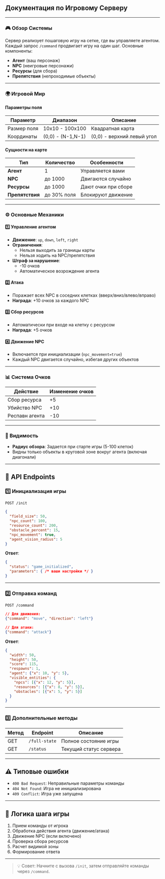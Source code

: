 ## Документация по Игровому Серверу

---

### 🎮 Обзор Системы
Сервер реализует пошаговую игру на сетке, где вы управляете агентом. Каждый запрос `/command` продвигает игру на один шаг. Основные компоненты:
- **Агент** (ваш персонаж)
- **NPC** (неигровые персонажи)
- **Ресурсы** (для сбора)
- **Препятствия** (непроходимые объекты)

---

### 🌍 Игровой Мир
#### Параметры поля
| Параметр       | Диапазон      | Описание                          |
|----------------|---------------|-----------------------------------|
| Размер поля    | 10x10 - 100x100 | Квадратная карта                |
| Координаты     | (0,0) - (N-1,N-1) | (0,0) - верхний левый угол      |

#### Сущности на карте
| Тип         | Количество | Особенности                     |
|-------------|------------|---------------------------------|
| **Агент**   | 1          | Управляется вами               |
| **NPC**     | до 1000    | Двигаются случайно             |
| **Ресурсы** | до 1000    | Дают очки при сборе            |
| **Препятствия** | до 30% поля | Блокируют движение            |

---

### ⚙️ Основные Механики
#### 1️⃣ Управление агентом
- **Движение**: `up`, `down`, `left`, `right`
- **Ограничения**:
  - Нельзя выходить за границы карты
  - Нельзя ходить на NPC/препятствия
- **Штраф за нарушение**: 
  - -10 очков 
  - Автоматическое возрождение агента

#### 2️⃣ Атака
- Поражает всех NPC в соседних клетках (вверх/вниз/влево/вправо)
- **Награда**: +10 очков за каждого NPC

#### 3️⃣ Сбор ресурсов
- Автоматически при входе на клетку с ресурсом
- **Награда**: +5 очков

#### 4️⃣ Движение NPC
- Включается при инициализации (`npc_movement=true`)
- Каждый NPC двигается случайно, избегая других объектов

---

### 📊 Система Очков
| Действие          | Изменение очков |
|-------------------|-----------------|
| Сбор ресурса      | +5              |
| Убийство NPC      | +10             |
| Респавн агента    | -10             |

---

### 👀 Видимость
- **Радиус обзора**: Задается при старте игры (5-100 клеток)
- Видны только объекты в круговой зоне вокруг агента (включая диагонали)

---

## 📡 API Endpoints

### 1️⃣ Инициализация игры
`POST /init`
```json
{
  "field_size": 50,
  "npc_count": 100,
  "resource_count": 200,
  "obstacle_percent": 15,
  "npc_movement": true,
  "agent_vision_radius": 5
}
```
**Ответ**: 
```json
{
  "status": "game_initialized",
  "parameters": { /* ваши настройки */ }
}
```

---

### 2️⃣ Отправка команд
`POST /command`
```json
// Для движения:
{"command": "move", "direction": "left"}

// Для атаки:
{"command": "attack"}
```

**Ответ**:
```json
{
  "width": 50,
  "height": 50,
  "score": 115,
  "respawns": 1,
  "agent": {"x": 10, "y": 5},
  "visible_entities": {
    "npcs": [{"x": 12, "y": 5}],
    "resources": [{"x": 8, "y": 5}],
    "obstacles": [{"x": 5, "y": 5}]
  }
}
```

---

### 3️⃣ Дополнительные методы
| Метод | Endpoint       | Описание                     |
|-------|----------------|------------------------------|
| GET   | `/full-state`  | Полное состояние игры        |
| GET   | `/status`      | Текущий статус сервера       |

---

## ⚠️ Типовые ошибки
- `400 Bad Request`: Неправильные параметры команды
- `404 Not Found`: Игра не инициализирована
- `409 Conflict`: Игра уже запущена

---

## 🔄 Логика шага игры
1. Прием команды от игрока
2. Обработка действия агента (движение/атака)
3. Движение NPC (если включено)
4. Проверка сбора ресурсов
5. Расчет видимой зоны
6. Формирование ответа

---

> 💡 Совет: Начните с вызова `/init`, затем отправляйте команды через `/command`.